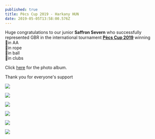 ```yaml
---
published: true
title: Pècs Cup 2019 - Harkany HUN
date: 2019-05-05T13:58:00.576Z
---
```

Huge congratulations to our junior **Saffron Severn** who successfully represented GBR in the international tournament [**Pècs Cup 2019**](https://twitter.com/rhythmic_excel/status/1125300771896143872) winning \
🥉in AA\
🥈in rope\
🥉in ball\
🥉in clubs

Click [here](https://www.facebook.com/pg/Rhythmic-Excellence-787019504729313/photos/?tab=album&album_id=2163020923795824) for the photo album.

Thank you for everyone's support

![](/assets/img_20190505_203849.jpg)

![](/assets/img_20190505_202407.jpg)

![](/assets/img_20190503_121201.jpg)

![](/assets/img_20190506_100428_370.jpg)

![](/assets/img_20190504_094518.jpg)

![](/assets/img_20190506_100428_359.jpg)
